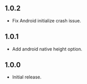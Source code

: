 ## 1.0.2

* Fix Android initialize crash issue.

## 1.0.1

* Add android native height option.

## 1.0.0

* Initial release.
